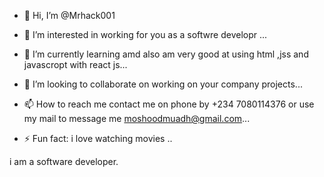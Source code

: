 - 👋 Hi, I’m @Mrhack001
- 👀 I’m interested in working for you as a softwre developr ...
- 🌱 I’m currently learning  amd also am very good at using html ,jss and  javascropt with react js...
- 💞️ I’m looking to collaborate on working  on your company projects...
- 📫 How to reach me contact me on phone by +234 7080114376 or use my mail to message me moshoodmuadh@gmail.com...
  
- ⚡ Fun fact: i love  watching movies ..

<!---
Mrhack001/Mrhack001 is a ✨ special ✨ repository because its `README.md` (this file) appears on your GitHub profile.
You can click the Preview link to take a look at your changes.
--->
i am a software developer.
